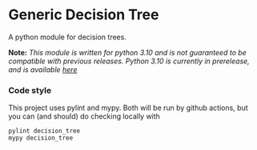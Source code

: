 # Generic Decision Tree

A python module for decision trees.

**Note:** _This module is written for python 3.10 and is not guaranteed to be compatible with previous releases. Python 3.10 is currently in prerelease, and is available [here](https://www.python.org/download/pre-releases/)_

### Code style
This project uses pylint and mypy. Both will be run by github actions, but you can (and should) do checking locally with
```
pylint decision_tree
mypy decision_tree
```
